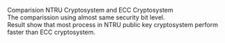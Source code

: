 Comparision NTRU Cryptosystem and ECC Cryptosystem<br>
The comparission using almost same security bit level.<br>
Result show that most process in NTRU public key cryptosystem perform faster than ECC cryptosystem.
